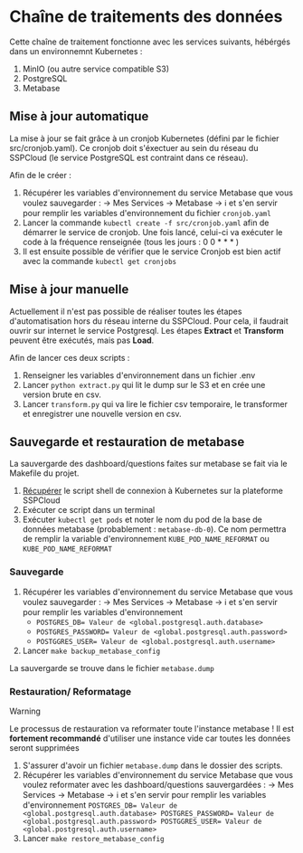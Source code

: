 # Chaîne de traitements des données

Cette chaîne de traitement fonctionne avec les services suivants, hébérgés dans un environnemnt Kubernetes :
1. MinIO (ou autre service compatible S3)
1. PostgreSQL
1. Metabase

## Mise à jour automatique

La mise à jour se fait grâce à un cronjob Kubernetes (défini par le fichier src/cronjob.yaml). Ce cronjob doit s'éxectuer au sein du réseau du SSPCloud (le service PostgreSQL est contraint dans ce réseau).

Afin de le créer :
1. Récupérer les variables d'environnement du service Metabase que vous voulez sauvegarder : -> Mes Services -> Metabase -> ℹ️ et s'en servir pour remplir les variables d'environnement du fichier `cronjob.yaml`
1. Lancer la commande `kubectl create -f src/cronjob.yaml` afin de démarrer le service de cronjob. Une fois lancé, celui-ci va exécuter le code à la fréquence renseignée (tous les jours : 0 0 * * * )
1. Il est ensuite possible de vérifier que le service Cronjob est bien actif avec la commande `kubectl get cronjobs`

## Mise à jour manuelle

Actuellement il n'est pas possible de réaliser toutes les étapes d'automatisation hors du réseau interne du SSPCloud.  Pour cela, il faudrait ouvrir sur internet le service Postgresql.
Les étapes **Extract** et **Transform** peuvent être exécutés, mais pas **Load**.

Afin de lancer ces deux scripts :
1. Renseigner les variables d'environnement dans un fichier .env
1. Lancer `python extract.py` qui lit le dump sur le S3 et en crée une version brute en csv.
1. Lancer `transform.py` qui va lire le fichier csv temporaire, le transformer et enregistrer une nouvelle version en csv.

## Sauvegarde et restauration de metabase

La sauvergarde des dashboard/questions faites sur metabase se fait via le Makefile du projet.

1. [Récupérer](https://datalab.sspcloud.fr/account/k8sCredentials) le script shell de connexion à Kubernetes sur la plateforme SSPCloud
1. Exécuter ce script dans un terminal
1. Exécuter `kubectl get pods` et noter le nom du pod de la base de données metabase (probablement : `metabase-db-0`). Ce nom permettra de remplir la variable d'environnement `KUBE_POD_NAME_REFORMAT` ou `KUBE_POD_NAME_REFORMAT`

### Sauvegarde

1. Récupérer les variables d'environnement du service Metabase que vous voulez sauvegarder : -> Mes Services -> Metabase -> ℹ️ et s'en servir pour remplir les variables d'environnement
    * `POSTGRES_DB= Valeur de <global.postgresql.auth.database>`
    * `POSTGRES_PASSWORD= Valeur de <global.postgresql.auth.password>`
    * `POSTGGRES_USER= Valeur de <global.postgresql.auth.username>`
1. Lancer `make backup_metabase_config` 

La sauvergarde se trouve dans le fichier `metabase.dump`

### Restauration/ Reformatage

> [!WARNING]  
> Le processus de restauration va reformater toute l'instance metabase ! Il est **fortement recommandé** d'utiliser une instance vide car toutes les données seront supprimées

1. S'assurer d'avoir un fichier `metabase.dump` dans le dossier des scripts.
1. Récupérer les variables d'environnement du service Metabase que vous voulez reformater avec les dashboard/questions sauvergardées  : -> Mes Services -> Metabase -> ℹ️ et s'en servir pour remplir les variables d'environnement
    `POSTGRES_DB= Valeur de <global.postgresql.auth.database>
     POSTGRES_PASSWORD= Valeur de <global.postgresql.auth.password>
     POSTGGRES_USER= Valeur de <global.postgresql.auth.username>`
1. Lancer `make restore_metabase_config` 
